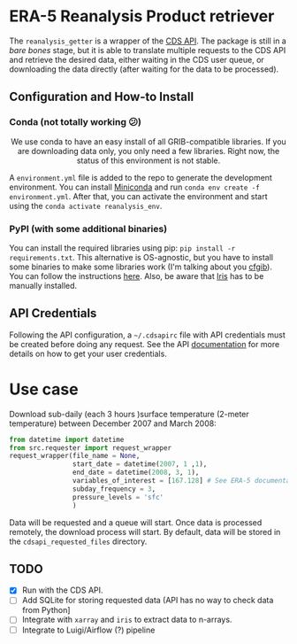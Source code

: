 # ERA-5 Reanalysis Product retriever

The `reanalysis_getter` is a wrapper of the [CDS API][1]. The package is still
in a _bare bones_ stage, but it is able to translate multiple requests to the
CDS API and retrieve the desired data, either waiting in the CDS user queue, or
downloading the data directly (after waiting for the data to be processed). 

## Configuration and How-to Install

### Conda (not totally working :confused:) 

<p style='text-align: center;'> We use conda to have an easy install of all
GRIB-compatible libraries. If you are downloading data only, you only need a few
libraries. Right now, the status of this environment is not stable. </p>

A `environment.yml` file is added to the repo to generate the development
environment. You can install [Miniconda][3] and run `conda env create -f
environment.yml`. After that, you can activate the environment and start using
the `conda activate reanalysis_env`. 

### PyPI (with some additional binaries)

You can install the required libraries using pip: `pip install -r
requirements.txt`. This alternative is  OS-agnostic, but you have to install
some binaries to make some libraries work (I'm talking about you [cfgib][4]).
You can follow the instructions [here][4]. Also, be aware that [Iris][5] has to
be manually installed. 

## API Credentials

Following the API configuration, a `~/.cdsapirc` file with API credentials must
be created before doing any request. See the API [documentation][2] for more
details on how to get your user credentials.

# Use case

Download sub-daily (each 3 hours )surface temperature (2-meter temperature)
between December 2007 and March 2008: 

```python
from datetime import datetime
from src.requester import request_wrapper
request_wrapper(file_name = None, 
                start_date = datetime(2007, 1 ,1),
                end_date = datetime(2008, 3, 1),
                variables_of_interest = [167.128] # See ERA-5 documentation for more on this
                subday_frequency = 3,
                pressure_levels = 'sfc'
                )
```

Data will be requested and a queue will start. Once data is processed remotely,
the download process will start. By default, data will be stored in the
`cdsapi_requested_files` directory. 


## TODO

 - [x] Run with the CDS API.
 - [ ] Add SQLite for storing requested data (API has no way to check data from
   Python]
 - [ ] Integrate with `xarray` and `iris` to extract data to n-arrays. 
 - [ ] Integrate to Luigi/Airflow (?) pipeline 

[1]: https://cds.climate.copernicus.eu/cdsapp#!/home
[2]: https://cds.climate.copernicus.eu/api-how-to
[3]: https://docs.conda.io/en/latest/miniconda.html
[4]: https://github.com/ecmwf/cfgrib
[5]: https://scitools.org.uk/iris/docs/latest/
